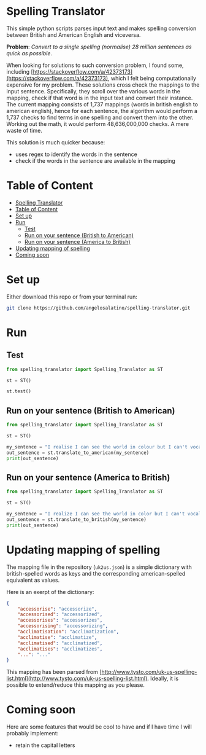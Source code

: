 # Spelling Translator


This simple python scripts parses input text and makes spelling conversion between British and American English and viceversa.

**Problem**: *Convert to a single spelling (normalise) 28 million sentences as quick as possible*.

When looking for solutions to such conversion problem, I found some, including [https://stackoverflow.com/a/42373173](https://stackoverflow.com/a/42373173), which I felt being computationally expensive for my problem. These solutions cross check the mappings to the input sentence. Specifically, they scroll over the various words in the mapping, check if that word is in the input text and convert their instance. The current mapping consists of 1,737 mappings (words in british english to american english), hence for each sentence, the algorithm would perform a 1,737 checks to find terms in one spelling and convert them into the other. Working out the math, it would perform 48,636,000,000 checks. A mere waste of time.

This solution is much quicker because:
* uses regex to identify the words in the sentence
* check if the words in the sentence are available in the mapping

# Table of Content
- [Spelling Translator](#spelling-translator)
- [Table of Content](#table-of-content)
- [Set up](#set-up)
- [Run](#run)
  - [Test](#test)
  - [Run on your sentence (British to American)](#run-on-your-sentence-british-to-american)
  - [Run on your sentence (America to British)](#run-on-your-sentence-america-to-british)
- [Updating mapping of spelling](#updating-mapping-of-spelling)
- [Coming soon](#coming-soon)



# Set up

Either download this repo or from your terminal run:
```bash
git clone https://github.com/angelosalatino/spelling-translator.git
```

# Run

## Test
```python
from spelling_translator import Spelling_Translator as ST

st = ST()

st.test()
```

## Run on your sentence (British to American)
```python
from spelling_translator import Spelling_Translator as ST

st = ST()

my_sentence = "I realise I can see the world in colour but I can't vocalise its splendour"
out_sentence = st.translate_to_american(my_sentence)
print(out_sentence)
```

## Run on your sentence (America to British)
```python
from spelling_translator import Spelling_Translator as ST

st = ST()

my_sentence = "I realize I can see the world in color but I can't vocalize its splendor"
out_sentence = st.translate_to_british(my_sentence)
print(out_sentence)
```



# Updating mapping of spelling

The mapping file in the repository (```uk2us.json```) is a simple dictionary with british-spelled words as keys and the corresponding american-spelled equivalent as values.

Here is an exerpt of the dictionary:

```json
{
    "accessorise": "accessorize",
    "accessorised": "accessorized",
    "accessorises": "accessorizes",
    "accessorising": "accessorizing",
    "acclimatisation": "acclimatization",
    "acclimatise": "acclimatize",
    "acclimatised": "acclimatized",
    "acclimatises": "acclimatizes",
    "...": "..."
}
```

This mapping has been parsed from [http://www.tysto.com/uk-us-spelling-list.html](http://www.tysto.com/uk-us-spelling-list.html). Ideally, it is possible to extend/reduce this mapping as you please.


# Coming soon

Here are some features that would be cool to have and if I have time I will probably implement:
* retain the capital letters